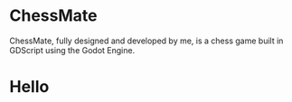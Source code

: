 # ChessMate
ChessMate, fully designed and developed by me, is a chess game built in GDScript using the Godot Engine.

# Hello
